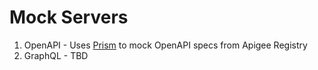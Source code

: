 # Mock Servers

1. OpenAPI - Uses [Prism](http://stoplight.io/prism) to mock OpenAPI specs from
Apigee Registry
2. GraphQL - TBD